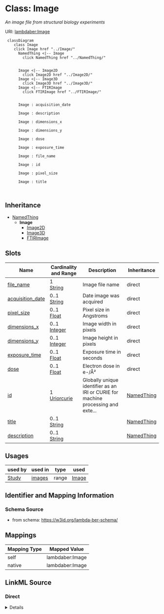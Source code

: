 

# Class: Image 


_An image file from structural biology experiments_





URI: [lambdaber:Image](https://w3id.org/lambda-ber-schema/Image)





```mermaid
 classDiagram
    class Image
    click Image href "../Image/"
      NamedThing <|-- Image
        click NamedThing href "../NamedThing/"
      

      Image <|-- Image2D
        click Image2D href "../Image2D/"
      Image <|-- Image3D
        click Image3D href "../Image3D/"
      Image <|-- FTIRImage
        click FTIRImage href "../FTIRImage/"
      

      Image : acquisition_date
        
      Image : description
        
      Image : dimensions_x
        
      Image : dimensions_y
        
      Image : dose
        
      Image : exposure_time
        
      Image : file_name
        
      Image : id
        
      Image : pixel_size
        
      Image : title
        
      
```





## Inheritance
* [NamedThing](NamedThing.md)
    * **Image**
        * [Image2D](Image2D.md)
        * [Image3D](Image3D.md)
        * [FTIRImage](FTIRImage.md)



## Slots

| Name | Cardinality and Range | Description | Inheritance |
| ---  | --- | --- | --- |
| [file_name](file_name.md) | 1 <br/> [String](String.md) | Image file name | direct |
| [acquisition_date](acquisition_date.md) | 0..1 <br/> [String](String.md) | Date image was acquired | direct |
| [pixel_size](pixel_size.md) | 0..1 <br/> [Float](Float.md) | Pixel size in Angstroms | direct |
| [dimensions_x](dimensions_x.md) | 0..1 <br/> [Integer](Integer.md) | Image width in pixels | direct |
| [dimensions_y](dimensions_y.md) | 0..1 <br/> [Integer](Integer.md) | Image height in pixels | direct |
| [exposure_time](exposure_time.md) | 0..1 <br/> [Float](Float.md) | Exposure time in seconds | direct |
| [dose](dose.md) | 0..1 <br/> [Float](Float.md) | Electron dose in e-/Å² | direct |
| [id](id.md) | 1 <br/> [Uriorcurie](Uriorcurie.md) | Globally unique identifier as an IRI or CURIE for machine processing and exte... | [NamedThing](NamedThing.md) |
| [title](title.md) | 0..1 <br/> [String](String.md) |  | [NamedThing](NamedThing.md) |
| [description](description.md) | 0..1 <br/> [String](String.md) |  | [NamedThing](NamedThing.md) |





## Usages

| used by | used in | type | used |
| ---  | --- | --- | --- |
| [Study](Study.md) | [images](images.md) | range | [Image](Image.md) |







## Identifier and Mapping Information






### Schema Source


* from schema: https://w3id.org/lambda-ber-schema/




## Mappings

| Mapping Type | Mapped Value |
| ---  | ---  |
| self | lambdaber:Image |
| native | lambdaber:Image |






## LinkML Source

<!-- TODO: investigate https://stackoverflow.com/questions/37606292/how-to-create-tabbed-code-blocks-in-mkdocs-or-sphinx -->

### Direct

<details>
```yaml
name: Image
description: An image file from structural biology experiments
from_schema: https://w3id.org/lambda-ber-schema/
is_a: NamedThing
attributes:
  file_name:
    name: file_name
    description: Image file name
    from_schema: https://w3id.org/lambda-ber-schema/
    domain_of:
    - DataFile
    - Image
    required: true
  acquisition_date:
    name: acquisition_date
    description: Date image was acquired
    from_schema: https://w3id.org/lambda-ber-schema/
    rank: 1000
    domain_of:
    - Image
    range: string
  pixel_size:
    name: pixel_size
    description: Pixel size in Angstroms
    from_schema: https://w3id.org/lambda-ber-schema/
    rank: 1000
    domain_of:
    - Image
    range: float
  dimensions_x:
    name: dimensions_x
    description: Image width in pixels
    from_schema: https://w3id.org/lambda-ber-schema/
    rank: 1000
    domain_of:
    - Image
    range: integer
  dimensions_y:
    name: dimensions_y
    description: Image height in pixels
    from_schema: https://w3id.org/lambda-ber-schema/
    rank: 1000
    domain_of:
    - Image
    range: integer
  exposure_time:
    name: exposure_time
    description: Exposure time in seconds
    from_schema: https://w3id.org/lambda-ber-schema/
    rank: 1000
    domain_of:
    - Image
    - ExperimentalConditions
    range: float
  dose:
    name: dose
    description: Electron dose in e-/Å²
    from_schema: https://w3id.org/lambda-ber-schema/
    rank: 1000
    domain_of:
    - Image
    range: float

```
</details>

### Induced

<details>
```yaml
name: Image
description: An image file from structural biology experiments
from_schema: https://w3id.org/lambda-ber-schema/
is_a: NamedThing
attributes:
  file_name:
    name: file_name
    description: Image file name
    from_schema: https://w3id.org/lambda-ber-schema/
    alias: file_name
    owner: Image
    domain_of:
    - DataFile
    - Image
    range: string
    required: true
  acquisition_date:
    name: acquisition_date
    description: Date image was acquired
    from_schema: https://w3id.org/lambda-ber-schema/
    rank: 1000
    alias: acquisition_date
    owner: Image
    domain_of:
    - Image
    range: string
  pixel_size:
    name: pixel_size
    description: Pixel size in Angstroms
    from_schema: https://w3id.org/lambda-ber-schema/
    rank: 1000
    alias: pixel_size
    owner: Image
    domain_of:
    - Image
    range: float
  dimensions_x:
    name: dimensions_x
    description: Image width in pixels
    from_schema: https://w3id.org/lambda-ber-schema/
    rank: 1000
    alias: dimensions_x
    owner: Image
    domain_of:
    - Image
    range: integer
  dimensions_y:
    name: dimensions_y
    description: Image height in pixels
    from_schema: https://w3id.org/lambda-ber-schema/
    rank: 1000
    alias: dimensions_y
    owner: Image
    domain_of:
    - Image
    range: integer
  exposure_time:
    name: exposure_time
    description: Exposure time in seconds
    from_schema: https://w3id.org/lambda-ber-schema/
    rank: 1000
    alias: exposure_time
    owner: Image
    domain_of:
    - Image
    - ExperimentalConditions
    range: float
  dose:
    name: dose
    description: Electron dose in e-/Å²
    from_schema: https://w3id.org/lambda-ber-schema/
    rank: 1000
    alias: dose
    owner: Image
    domain_of:
    - Image
    range: float
  id:
    name: id
    description: Globally unique identifier as an IRI or CURIE for machine processing
      and external references. Used for linking data across systems and semantic web
      integration.
    from_schema: https://w3id.org/lambda-ber-schema/
    rank: 1000
    identifier: true
    alias: id
    owner: Image
    domain_of:
    - NamedThing
    range: uriorcurie
    required: true
  title:
    name: title
    from_schema: https://w3id.org/lambda-ber-schema/
    rank: 1000
    slot_uri: dcterms:title
    alias: title
    owner: Image
    domain_of:
    - NamedThing
    range: string
  description:
    name: description
    from_schema: https://w3id.org/lambda-ber-schema/
    rank: 1000
    alias: description
    owner: Image
    domain_of:
    - NamedThing
    - AttributeGroup
    range: string

```
</details>